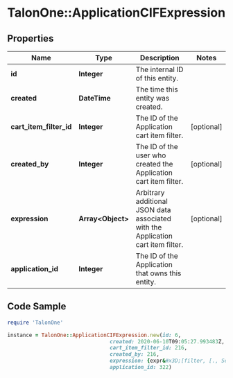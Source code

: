 # TalonOne::ApplicationCIFExpression

## Properties

Name | Type | Description | Notes
------------ | ------------- | ------------- | -------------
**id** | **Integer** | The internal ID of this entity. | 
**created** | **DateTime** | The time this entity was created. | 
**cart_item_filter_id** | **Integer** | The ID of the Application cart item filter. | [optional] 
**created_by** | **Integer** | The ID of the user who created the Application cart item filter. | [optional] 
**expression** | **Array&lt;Object&gt;** | Arbitrary additional JSON data associated with the Application cart item filter. | [optional] 
**application_id** | **Integer** | The ID of the Application that owns this entity. | 

## Code Sample

```ruby
require 'TalonOne'

instance = TalonOne::ApplicationCIFExpression.new(id: 6,
                                 created: 2020-06-10T09:05:27.993483Z,
                                 cart_item_filter_id: 216,
                                 created_by: 216,
                                 expression: {expr&#x3D;[filter, [., Session, CartItems], [[Item], [catch, false, [&#x3D;, [., Item, Category], Kitchen]]]]},
                                 application_id: 322)
```


